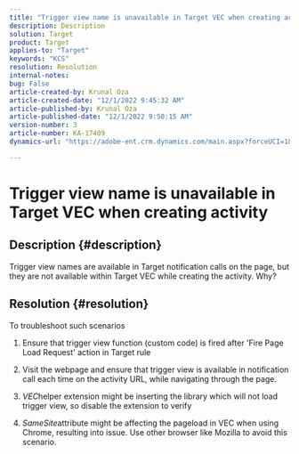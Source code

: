 ```yaml
---
title: "Trigger view name is unavailable in Target VEC when creating activity"
description: Description
solution: Target
product: Target
applies-to: "Target"
keywords: "KCS"
resolution: Resolution
internal-notes: 
bug: False
article-created-by: Krunal Oza
article-created-date: "12/1/2022 9:45:32 AM"
article-published-by: Krunal Oza
article-published-date: "12/1/2022 9:50:15 AM"
version-number: 3
article-number: KA-17409
dynamics-url: "https://adobe-ent.crm.dynamics.com/main.aspx?forceUCI=1&pagetype=entityrecord&etn=knowledgearticle&id=71b194e2-5c71-ed11-9561-6045bd006a22"

---
```

# Trigger view name is unavailable in Target VEC when creating activity

## Description {#description}


Trigger view names are available in Target notification calls on the page, but they are not available within Target VEC while creating the activity. Why?


## Resolution {#resolution}


To troubleshoot such scenarios

1. Ensure that trigger view function (custom code) is fired after 'Fire Page Load Request' action in Target rule

2. Visit the webpage and ensure that trigger view is available in notification call each time on the activity URL, while navigating through the page.

3. *VEC*helper extension might be inserting the library which will not load trigger view, so disable the extension to verify

4. *SameSite*attribute might be affecting the pageload in VEC when using Chrome, resulting into issue. Use other browser like Mozilla to avoid this scenario.
